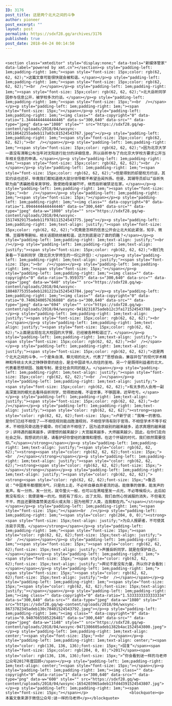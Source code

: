 ```yaml
---
ID: 3176
post_title: 这是两个北大之间的斗争
author: pioneer
post_excerpt: ""
layout: post
permalink: https://sdxf28.gq/archives/3176
published: true
post_date: 2018-04-24 00:14:50
---
```

                                                                                                                  <section class="xmteditor" style="display:none;" data-tools="新媒体管家" data-label="powered by xmt.cn"></section><p style="padding-left: 1em;padding-right: 1em;"><span style="font-size: 15px;color: rgb(62, 62, 62);">这篇文章可能很快就会被和谐。</span></p><p style="padding-left: 1em;padding-right: 1em;"><span style="font-size: 15px;color: rgb(62, 62, 62);"><br  /></span></p><p style="padding-left: 1em;padding-right: 1em;"><span style="font-size: 15px;color: rgb(62, 62, 62);">北大岳昕同学因参与信息公开，被学校多次约谈。</span></p><p style="padding-left: 1em;padding-right: 1em;"><span style="font-size: 15px;"><br  /></span></p><p style="padding-left: 1em;padding-right: 1em;"><span style="font-size: 15px;"></span></p><p style="padding-left: 1em;padding-right: 1em;"><img class="" data-copyright="0" data-ratio="1.3444444444444446" data-s="300,640" data-src="" data-type="jpeg" data-w="1080" style="" src="https://sdxf28.gq/wp-content/uploads/2018/04/wxsync-19518642255adeb117a03c81524543767.jpeg"></p><p style="padding-left: 1em;padding-right: 1em;"><span style="font-size: 15px;color: rgb(62, 62, 62);"><br  /></span></p><p style="padding-left: 1em;padding-right: 1em;"><span style="font-size: 15px;color: rgb(62, 62, 62);">因为北京大学一直没有清晰公布当年对沈阳进行处分的详细信息，所以岳昕参与了向北京大学校方要求公开当年相关信息的申请。</span></p><p style="padding-left: 1em;padding-right: 1em;"><span style="font-size: 15px;color: rgb(62, 62, 62);"><br  /></span></p><p style="padding-left: 1em;padding-right: 1em;"><span style="font-size: 15px;color: rgb(62, 62, 62);">但是得到的却是校方约谈，其实约谈也还好，毕竟我们都知道绝大部分领导都不希望丑闻外扬。但是，其辅导员却以“岳昕失联为由”诱骗她母亲来学校，致使她母亲被吓坏，继而岳昕被禁足在家。</span></p><p style="padding-left: 1em;padding-right: 1em;"><span style="font-size: 15px;"><br  /></span></p><p style="padding-left: 1em;padding-right: 1em;"><span style="font-size: 15px;"></span></p><p style="padding-left: 1em;padding-right: 1em;"><img class="" data-copyright="0" data-ratio="1.0944444444444446" data-s="300,640" data-src="" data-type="jpeg" data-w="1080" style="" src="https://sdxf28.gq/wp-content/uploads/2018/04/wxsync-15174929175adeb11f978111524543775.jpeg"></p><p style="padding-left: 1em;padding-right: 1em;text-align: justify;"><span style="font-size: 15px;color: rgb(62, 62, 62);">究竟是怎样的信息公开会让北大如此紧张，知乎、微博、豆瓣等等删帖，相关话题统统被和谐，这次到底是动了谁的奶酪？</span></p><p style="padding-left: 1em;padding-right: 1em;text-align: justify;"><br  /></p><p style="padding-left: 1em;padding-right: 1em;text-align: justify;"><span style="font-size: 15px;color: rgb(62, 62, 62);">我们先来看一下岳昕同学《致北京大学师生的一份公开信》：</span></p><p style="padding-left: 1em;padding-right: 1em;text-align: justify;"><span style="font-size: 15px;"><br  /></span></p><p style="padding-left: 1em;padding-right: 1em;"><span style="font-size: 15px;"></span></p><p style="padding-left: 1em;padding-right: 1em;"><img class="" data-copyright="0" data-ratio="5.959375" data-s="300,640" data-src="" data-type="jpeg" data-w="640" style="" src="https://sdxf28.gq/wp-content/uploads/2018/04/wxsync-18848775355adeb1281223a1524543784.jpeg"></p><p style="padding-left: 1em;padding-right: 1em;"><img class="" data-copyright="0" data-ratio="0.7406340057636888" data-s="300,640" data-src="" data-type="jpeg" data-w="694" style="" src="https://sdxf28.gq/wp-content/uploads/2018/04/wxsync-9418231875adeb12c3fa171524543788.jpeg"></p><p style="padding-left: 1em;padding-right: 1em;text-align: justify;"><span style="font-size: 15px;color: rgb(62, 62, 62);"><br  /></span></p><p style="padding-left: 1em;padding-right: 1em;text-align: justify;"><span style="font-size: 15px;color: rgb(62, 62, 62);">上面是出现在北大校园的大字报，已经被各种和谐过了。</span></p><p style="padding-left: 1em;padding-right: 1em;text-align: justify;"><span style="font-size: 15px;color: rgb(62, 62, 62);"><br  /></span></p><p style="padding-left: 1em;padding-right: 1em;text-align: justify;"><span style="font-size: 15px;color: rgb(62, 62, 62);">这是两个北大之间的斗争，一个是朱自清、蔡元培的北大，代表了“思想自由，兼容并包”的现代学术精神和传统士大夫之铮铮铁骨的结合，是全中国读书人向往的圣地。另一个是既得利益者的北大，代表着思想顽固、独裁专制，是全社会共同的敌人。</span></p><p style="padding-left: 1em;padding-right: 1em;text-align: justify;"><span style="font-size: 15px;color: rgb(62, 62, 62);"><br  /></span></p><p style="padding-left: 1em;padding-right: 1em;text-align: justify;"><span style="font-size: 15px;color: rgb(62, 62, 62);">有太多的人会用一副高深莫测的眼光去看待岳昕同学，觉得她幼稚，不谙世事，不够圆滑，迟早吃亏。</span></p><p style="padding-left: 1em;padding-right: 1em;text-align: justify;"><span style="font-size: 15px;color: rgb(62, 62, 62);"><br  /></span></p><p style="padding-left: 1em;padding-right: 1em;text-align: justify;"><span style="color: rgb(62, 62, 62);"><strong><span style="color: rgb(62, 62, 62);font-size: 15px;">卢新宁说：“我唯一的害怕，是你们已经不相信了——不相信规则能战胜潜规则，不相信学场有别于官场，不相信学术不等于权术，不相信风骨远胜于媚骨。你们或许不相信了，因为追求级别的越来越多，追求真理的越来越少；讲待遇的越来越多，讲理想的越来越少；大官越来越多，大师越来越少。因此，在你们走向社会之际，我想说的只是，请看护好你曾经的激情和理想。在这个怀疑的时代，我们依然需要信仰。”</span></strong></span></p><p style="padding-left: 1em;padding-right: 1em;text-align: justify;"><span style="color: rgb(62, 62, 62);"><strong><span style="color: rgb(62, 62, 62);font-size: 15px;"><br  /></span></strong></span></p><p style="padding-left: 1em;padding-right: 1em;text-align: justify;"><span style="color: rgb(62, 62, 62);"><strong><span style="color: rgb(62, 62, 62);font-size: 15px;"></span></strong></span></p><p style="padding-left: 1em;padding-right: 1em;text-align: justify;"><span style="color: rgb(62, 62, 62);"><strong><span style="color: rgb(62, 62, 62);font-size: 15px;">鲁迅说：“中国青年都摆脱冷气，只是向上走，不必听自暴自弃者流的话。能做事的做事，能发声的发声。有一分热，发一分光，就令萤火一般，也可以在黑暗里发一点光，不必等候炬火。此后如竟没有炬火：我便是唯一的光。倘若有了炬火，出了太阳，我们自然心悦诚服的消失，不但毫无不平，而且还要随喜赞美这炬火或太阳；因为他照了人类，连我都在内。”</span></strong></span></p><p style="padding-left: 1em;padding-right: 1em;"><span style="font-size: 15px;"></span><br  /></p><p style="padding-left: 1em;padding-right: 1em;"><span style="color: rgb(204, 0, 0);"><strong><span style="font-size: 15px;text-align: justify;">为众人报薪者，不可使其冻毙于风雪。</span></strong></span></p><p style="padding-left: 1em;padding-right: 1em;"><span style="font-size: 15px;"><span style="color: rgb(62, 62, 62);font-size: 15px;text-align: justify;"><br  /></span></span></p><p style="padding-left: 1em;padding-right: 1em;"><span style="font-size: 15px;"><span style="color: rgb(62, 62, 62);font-size: 15px;text-align: justify;">声援岳昕同学，就是在保护自己。</span></span></p><p style="padding-left: 1em;padding-right: 1em;"><span style="font-size: 15px;"><span style="color: rgb(62, 62, 62);font-size: 15px;text-align: justify;">舆论不是没有力量，所以你才会看到：</span></span></p><p style="padding-left: 1em;padding-right: 1em;"><span style="font-size: 15px;"><span style="color: rgb(62, 62, 62);font-size: 15px;text-align: justify;"><br  /></span></span></p><p style="padding-left: 1em;padding-right: 1em;"><span style="font-size: 15px;"><span style="color: rgb(62, 62, 62);font-size: 15px;text-align: justify;"></span></span></p><p style="padding-left: 1em;padding-right: 1em;"><img class="" data-copyright="0" data-ratio="1.5333333333333334" data-s="300,640" data-src="" data-type="jpeg" data-w="1080" style="" src="https://sdxf28.gq/wp-content/uploads/2018/04/wxsync-8673782345adeb130c78401524543792.jpeg"></p><p style="padding-left: 1em;padding-right: 1em;"><img class="" data-copyright="0" data-ratio="0.9407665505226481" data-s="300,640" data-src="" data-type="jpeg" data-w="1148" style="" src="https://sdxf28.gq/wp-content/uploads/2018/04/wxsync-9471386605adeb1382b4ac1524543800.jpeg"></p><p style="padding-left: 1em;padding-right: 1em;text-align: center;"><span style="font-size: 15px;"><br  /></span></p><p style="padding-left: 1em;padding-right: 1em;text-align: center;"><span style="color: rgb(136, 136, 136);font-size: 15px;">回复“</span><span style="font-size: 15px;color: rgb(204, 0, 0);">2017</span><span style="color: rgb(136, 136, 136);font-size: 15px;">”你会看到谜一样的马老师公众号2017年度回顾</span></p><p style="padding-left: 1em;padding-right: 1em;text-align: center;"><span style="font-size: 15px;"></span></p><p style="padding-left: 1em;padding-right: 1em;"><img class="" data-copyright="0" data-ratio="1" data-s="300,640" data-src="" data-type="png" data-w="600" style="" src="https://sdxf28.gq/wp-content/uploads/2018/04/wxsync-1654203965adeb13fd4d391524543807.jpg"></p><p style="padding-left: 1em;padding-right: 1em;"><span style="font-size: 15px;"></span></p>                  <blockquote><p>本篇文章来源于微信公众号:谜一样的马老师</p></blockquote>